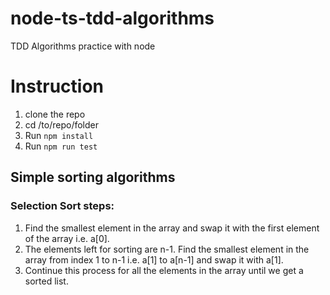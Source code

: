 # node-ts-tdd-algorithms

TDD Algorithms practice with node

# **Instruction**

1. clone the repo
2. cd /to/repo/folder
3. Run `npm install`
4. Run `npm run test`

## Simple sorting algorithms

### Selection Sort steps:

1. Find the smallest element in the array and swap it with the first element of the array i.e. a\[0\].
2. The elements left for sorting are n-1. Find the smallest element in the array from index 1 to n-1 i.e. a\[1\] to a\[n-1\] and swap it with a\[1\].
3. Continue this process for all the elements in the array until we get a sorted list.
